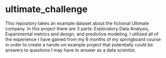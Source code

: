 # ultimate_challenge

This repository takes an example dataset about the fictional Ultimate company. In this project there are 3 parts: Exploratory Data 
Analysis, Experimental metrics and design, and predictive modeling. I utilized all of the experience I have gained from my 6 months of
my springboard course in order to create a hands-on example project that potentially could be answers to questions I may have to answer
as a data scientist. 
